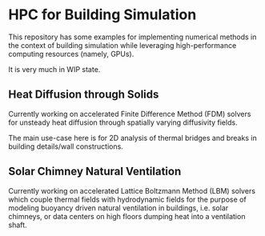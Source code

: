 # HPC for Building Simulation

This repository has some examples for implementing numerical methods in the context of building simulation while leveraging high-performance computing resources (namely, GPUs).

It is very much in WIP state. 

## Heat Diffusion through Solids

Currently working on accelerated Finite Difference Method (FDM) solvers for unsteady heat diffusion through spatially varying diffusivity fields.  

The main use-case here is for 2D analysis of thermal bridges and breaks in building details/wall constructions.  

## Solar Chimney Natural Ventilation

Currently working on accelerated Lattice Boltzmann Method (LBM) solvers which couple thermal fields with hydrodynamic fields for the purpose of modeling buoyancy driven natural ventilation in buildings, i.e. solar chimneys, or data centers on high floors dumping heat into a ventilation shaft.
